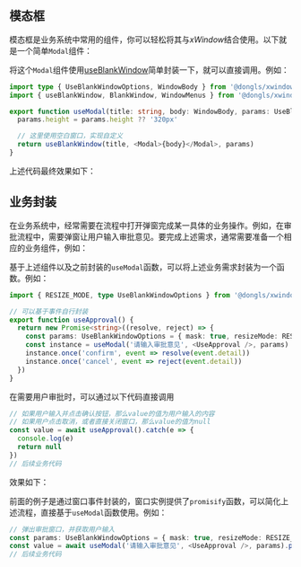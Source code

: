 ## 模态框

模态框是业务系统中常用的组件，你可以轻松将其与*xWindow*结合使用。以下就是一个简单`Modal`组件：

<example-code src="Modal.vue"/>

将这个`Modal`组件使用[useBlankWindow](/api#useBlankWindow)简单封装一下，就可以直接调用。例如：

```typescript
import type { UseBlankWindowOptions, WindowBody } from '@dongls/xwindow'
import { useBlankWindow, BlankWindow, WindowMenus } from '@dongls/xwindow'

export function useModal(title: string, body: WindowBody, params: UseBlankWindowOptions = {}) {
  params.height = params.height ?? '320px'

  // 这里使用空白窗口，实现自定义
  return useBlankWindow(title, <Modal>{body}</Modal>, params)
}
```

上述代码最终效果如下：
<div class="doc-example">
 <UseModal/>
</div>

## 业务封装

在业务系统中，经常需要在流程中打开弹窗完成某一具体的业务操作。例如，在审批流程中，需要弹窗让用户输入审批意见。要完成上述需求，通常需要准备一个相应的业务组件，例如：

<example-code src="UseApproval.vue"/>

基于上述组件以及之前封装的`useModal`函数，可以将上述业务需求封装为一个函数。例如：

```typescript
import { RESIZE_MODE, type UseBlankWindowOptions } from '@dongls/xwindow'

// 可以基于事件自行封装
export function useApproval() {
  return new Promise<string>((resolve, reject) => {
    const params: UseBlankWindowOptions = { mask: true, resizeMode: RESIZE_MODE.DISABLED }
    const instance = useModal('请输入审批意见', <UseApproval />, params)
    instance.once('confirm', event => resolve(event.detail))
    instance.once('cancel', event => reject(event.detail))
  })
}

```

在需要用户审批时，可以通过以下代码直接调用

```typescript
// 如果用户输入并点击确认按钮，那么value的值为用户输入的内容
// 如果用户点击取消，或者直接关闭窗口，那么value的值为null
const value = await useApproval().catch(e => {
  console.log(e)
  return null
})
// 后续业务代码
```

效果如下：
<div class="doc-example">
  <UseExample/>
</div>

前面的例子是通过窗口事件封装的，窗口实例提供了`promisify`函数，可以简化上述流程，直接基于`useModal`函数使用。例如：

```typescript
// 弹出审批窗口，并获取用户输入
const params: UseBlankWindowOptions = { mask: true, resizeMode: RESIZE_MODE.DISABLED }
const value = await useModal('请输入审批意见', <UseApproval />, params).promisify()
// 后续业务代码
```

<Footer path="/use"/>
